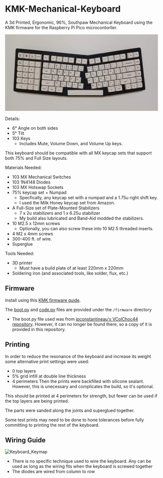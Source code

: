 # KMK-Mechanical-Keyboard
A 3d Printed, Ergonomic, 96%, Southpaw Mechanical Keyboard using the KMK firmware for the Raspberry Pi Pico microcontorller.

![Final_Keyboard](images/Final_Keyboard.jpg)

Details:
- 6° Angle on both sides
- 5° Tilt
- 103 Keys
    - Includes Mute, Volume Down, and Volume Up keys.

This keyboard should be compatible with all MX keycap sets that support both 75% and Full Size layouts.

Materials Needed:
- 103 MX Mechanical Switches
- 103 1N4148 Diodes
- 103 MX Hotswap Sockets
- 75% keycap set + Numpad
    - Specfically, any keycap set with a numpad and a 1.75u right shift key.
    - I used the Milk Honey keycap set from Amazon.
- A Full-Size set of Plate-Mounted Stabilizers
    - 7 x 2u stabilizers and 1 x 6.25u stabilizer
    - My build also lubricated and Band-Aid modded the stabilizers. 
- 10 M2.5 x 12mm screws
    - Optionally, you can also screw these into 10 M2.5 threaded inserts.
- 4 M2 x 4mm screws
- 300-400 ft. of wire.
- Superglue

Tools Needed:
- 3D printer
    - Must have a build plate of at least 220mm x 220mm
- Soldering iron (and associated tools, like solder, flux, etc.)

## Firmware
Install using this [KMK firmware guide](https://github.com/KMKfw/kmk_firmware/blob/main/docs/en/Getting_Started.md).

The [boot.py](firmware/boot.py) and [code.py](firmware/code.py) files are provided under the `/firmware` directory
- The boot.py file used was from [jpconstantineau's VColChoc44 repository](https://github.com/jpconstantineau/VColChoc44). However, it can no longer be found there, so a copy of it is provided in this repository.

## Printing
In order to reduce the resonance of the keyboard and increase its weight some alternative print settings were used:
- 0 top layers
- 5% grid infill at double line thickness
- 4 perimeters
Then the prints were backfilled with silicone sealant. However, this is unecessary and complicates the build, so it's optional.

This should be printed at 4 perimeters for strength, but fewer can be used if the top layers are being printed.

The parts were sanded along the joints and superglued together.

Some test prints may need to be done to hone tolerances before fully committing to printing the rest of the keyboard.

## Wiring Guide
![Keyboard_Keymap](images/Keyboard_Keymap.png)
- There is no specific technique used to wire the keyboard. Any can be used as long as the wiring fits when the keyboard is screwed together
- The diodes are wired from column to row